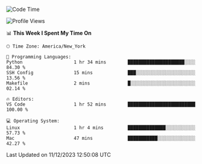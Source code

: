 <!--START_SECTION:waka-->
![Code Time](http://img.shields.io/badge/Code%20Time-642%20hrs%2022%20mins-blue)

![Profile Views](http://img.shields.io/badge/Profile%20Views-0-blue)

📊 **This Week I Spent My Time On** 

```text
🕑︎ Time Zone: America/New_York

💬 Programming Languages: 
Python                   1 hr 34 mins        █████████████████████░░░░   84.30 % 
SSH Config               15 mins             ███░░░░░░░░░░░░░░░░░░░░░░   13.56 % 
Makefile                 2 mins              █░░░░░░░░░░░░░░░░░░░░░░░░   02.14 % 

🔥 Editors: 
VS Code                  1 hr 52 mins        █████████████████████████   100.00 % 

💻 Operating System: 
Linux                    1 hr 4 mins         ██████████████░░░░░░░░░░░   57.73 % 
Mac                      47 mins             ███████████░░░░░░░░░░░░░░   42.27 % 
```


 Last Updated on 11/12/2023 12:50:08 UTC
<!--END_SECTION:waka-->
